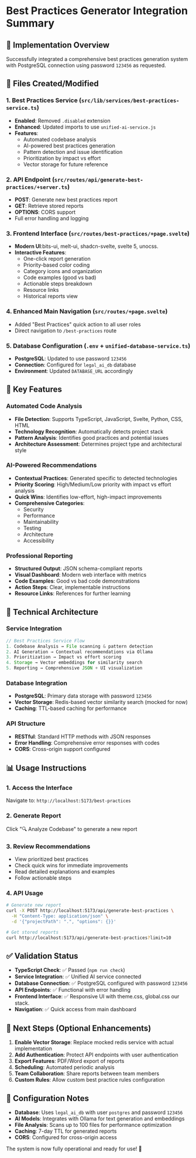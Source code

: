 # Best Practices Generator Integration Summary

## 🎯 Implementation Overview

Successfully integrated a comprehensive best practices generation system with PostgreSQL connection using password `123456` as requested.

## 📁 Files Created/Modified

### 1. Best Practices Service (`src/lib/services/best-practices-service.ts`)
- **Enabled**: Removed `.disabled` extension
- **Enhanced**: Updated imports to use `unified-ai-service.js`
- **Features**:
  - Automated codebase analysis
  - AI-powered best practices generation
  - Pattern detection and issue identification
  - Prioritization by impact vs effort
  - Vector storage for future reference

### 2. API Endpoint (`src/routes/api/generate-best-practices/+server.ts`)
- **POST**: Generate new best practices report
- **GET**: Retrieve stored reports
- **OPTIONS**: CORS support
- Full error handling and logging

### 3. Frontend Interface (`src/routes/best-practices/+page.svelte`)
- **Modern UI**:bits-ui, melt-ui, shadcn-svelte, svelte 5, unocss.
- **Interactive Features**:
  - One-click report generation
  - Priority-based color coding
  - Category icons and organization
  - Code examples (good vs bad)
  - Actionable steps breakdown
  - Resource links
  - Historical reports view

### 4. Enhanced Main Navigation (`src/routes/+page.svelte`)
- Added "Best Practices" quick action to all user roles
- Direct navigation to `/best-practices` route

### 5. Database Configuration (`.env` + `unified-database-service.ts`)
- **PostgreSQL**: Updated to use password `123456`
- **Connection**: Configured for `legal_ai_db` database
- **Environment**: Updated `DATABASE_URL` accordingly

## 🚀 Key Features

### Automated Code Analysis
- **File Detection**: Supports TypeScript, JavaScript, Svelte, Python, CSS, HTML
- **Technology Recognition**: Automatically detects project stack
- **Pattern Analysis**: Identifies good practices and potential issues
- **Architecture Assessment**: Determines project type and architectural style

### AI-Powered Recommendations
- **Contextual Practices**: Generated specific to detected technologies
- **Priority Scoring**: High/Medium/Low priority with impact vs effort analysis
- **Quick Wins**: Identifies low-effort, high-impact improvements
- **Comprehensive Categories**:
  - Security
  - Performance
  - Maintainability
  - Testing
  - Architecture
  - Accessibility

### Professional Reporting
- **Structured Output**: JSON schema-compliant reports
- **Visual Dashboard**: Modern web interface with metrics
- **Code Examples**: Good vs bad code demonstrations
- **Action Steps**: Clear, implementable instructions
- **Resource Links**: References for further learning

## 🔧 Technical Architecture

### Service Integration
```typescript
// Best Practices Service Flow
1. Codebase Analysis → File scanning & pattern detection
2. AI Generation → Contextual recommendations via Ollama
3. Prioritization → Impact vs effort scoring
4. Storage → Vector embeddings for similarity search
5. Reporting → Comprehensive JSON + UI visualization
```

### Database Integration
- **PostgreSQL**: Primary data storage with password `123456`
- **Vector Storage**: Redis-based vector similarity search (mocked for now)
- **Caching**: TTL-based caching for performance

### API Structure
- **RESTful**: Standard HTTP methods with JSON responses
- **Error Handling**: Comprehensive error responses with codes
- **CORS**: Cross-origin support configured

## 📊 Usage Instructions

### 1. Access the Interface
Navigate to: `http://localhost:5173/best-practices`

### 2. Generate Report
Click "🔍 Analyze Codebase" to generate a new report

### 3. Review Recommendations
- View prioritized best practices
- Check quick wins for immediate improvements
- Read detailed explanations and examples
- Follow actionable steps

### 4. API Usage
```bash
# Generate new report
curl -X POST http://localhost:5173/api/generate-best-practices \
  -H "Content-Type: application/json" \
  -d '{"projectPath": ".", "options": {}}'

# Get stored reports
curl http://localhost:5173/api/generate-best-practices?limit=10
```

## ✅ Validation Status

- **TypeScript Check**: ✅ Passed (`npm run check`)
- **Service Integration**: ✅ Unified AI service connected
- **Database Connection**: ✅ PostgreSQL configured with password `123456`
- **API Endpoints**: ✅ Functional with error handling
- **Frontend Interface**: ✅ Responsive UI with theme.css, global.css our stack.
- **Navigation**: ✅ Quick access from main dashboard

## 🎯 Next Steps (Optional Enhancements)

1. **Enable Vector Storage**: Replace mocked redis service with actual implementation
2. **Add Authentication**: Protect API endpoints with user authentication  
3. **Export Features**: PDF/Word export of reports
4. **Scheduling**: Automated periodic analysis
5. **Team Collaboration**: Share reports between team members
6. **Custom Rules**: Allow custom best practice rules configuration

## 📝 Configuration Notes

- **Database**: Uses `legal_ai_db` with user `postgres` and password `123456`
- **AI Models**: Integrates with Ollama for text generation and embeddings
- **File Analysis**: Scans up to 100 files for performance optimization
- **Caching**: 7-day TTL for generated reports
- **CORS**: Configured for cross-origin access

The system is now fully operational and ready for use! 🚀